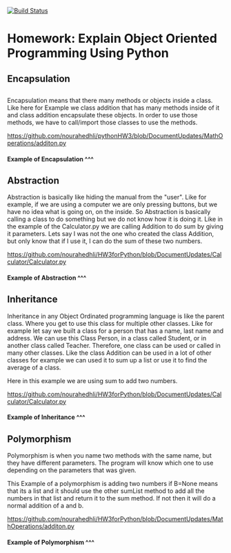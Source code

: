 [![Build Status](https://travis-ci.com/nourahedhli/HW2.svg?branch=DocumentUpdates)](https://travis-ci.com/nourahedhli/HW2)

# Homework: Explain Object Oriented Programming Using Python
## Encapsulation

## 
Encapsulation means that there many methods or objects inside a class.
Like here for Example we class addition that has many methods inside of it
and class addition encapsulate these objects. In order to use those methods, we have to call/import those classes to use the methods.


https://github.com/nourahedhli/pythonHW3/blob/DocumentUpdates/MathOperations/additon.py

#### Example of Encapsulation  ^^^

## Abstraction

Abstraction is basically like hiding the manual from the "user". Like for example, if we are using
a computer we are only pressing buttons, but we have no idea what is going on, on the inside.
So Abstraction is basically calling a class to do something but we do not know
how it is doing it. Like in the example of the Calculator.py we are calling Addition to do sum
by giving it parameters. Lets say I was not the one who created the class Addition, but only know that if
I use it, I can do the sum of these two numbers. 



https://github.com/nourahedhli/HW3forPython/blob/DocumentUpdates/Calculator/Calculator.py

#### Example of Abstraction ^^^

## Inheritance 

Inheritance in any Object Ordinated programming language is like the parent class. Where you get to use
this class for multiple other classes. Like for example let say we built a class for a person 
that has a name, last name and address. We can use this Class Person, in a class called Student, or in another class called Teacher. 
Therefore, one class can be used or called in many other classes. 
Like the class Addition can be used  in a lot of other classes for example we can used it to sum up a list or use it to find the average of a class.

Here in this example we are using sum to add two numbers. 

https://github.com/nourahedhli/HW3forPython/blob/DocumentUpdates/Calculator/Calculator.py
#### Example of Inheritance ^^^


## Polymorphism
Polymorphism is when you name two methods with the same name, but they have different
parameters. The program will know which one to use depending on the parameters that was given.

This Example of a polymorphism is adding two numbers if B=None means that its a list and it should use the other sumList method to add all the numbers in that list and return it to the sum method. 
If not then it will do a normal addition of a and b.

https://github.com/nourahedhli/HW3forPython/blob/DocumentUpdates/MathOperations/additon.py

#### Example of Polymorphism ^^^

